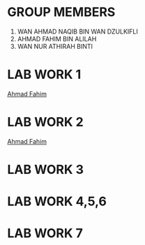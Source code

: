 # GROUP MEMBERS 

1. WAN AHMAD NAQIB BIN WAN DZULKIFLI
2. AHMAD FAHIM BIN ALILAH
3. WAN NUR ATHIRAH BINTI 

# LAB WORK 1
<a href="https://t.me/c/1268048899/34648"> Ahmad Fahim </a> <br>
# LAB WORK 2
<a href="https://t.me/c/1268048899/35630"> Ahmad Fahim </a> <br>
# LAB WORK 3
# LAB WORK 4,5,6
# LAB WORK 7
